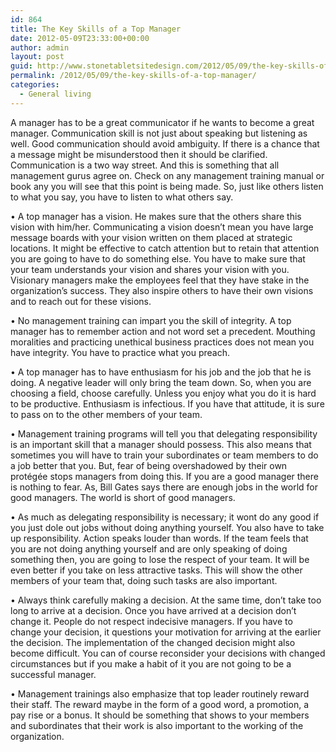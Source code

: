 ```yaml
---
id: 864
title: The Key Skills of a Top Manager
date: 2012-05-09T23:33:00+00:00
author: admin
layout: post
guid: http://www.stonetabletsitedesign.com/2012/05/09/the-key-skills-of-a-top-manager/
permalink: /2012/05/09/the-key-skills-of-a-top-manager/
categories:
  - General living
---
```

A manager has to be a great communicator if he wants to become a great manager. Communication skill is not just about speaking but listening as well. Good communication should avoid ambiguity. If there is a chance that a message might be misunderstood then it should be clarified. Communication is a two way street. And this is something that all management gurus agree on. Check on any management training manual or book any you will see that this point is being made. So, just like others listen to what you say, you have to listen to what others say.

• A top manager has a vision. He makes sure that the others share this vision with him/her. Communicating a vision doesn’t mean you have large message boards with your vision written on them placed at strategic locations. It might be effective to catch attention but to retain that attention you are going to have to do something else. You have to make sure that your team understands your vision and shares your vision with you. Visionary managers make the employees feel that they have stake in the organization’s success. They also inspire others to have their own visions and to reach out for these visions.
  
• No management training can impart you the skill of integrity. A top manager has to remember action and not word set a precedent. Mouthing moralities and practicing unethical business practices does not mean you have integrity. You have to practice what you preach.

• A top manager has to have enthusiasm for his job and the job that he is doing. A negative leader will only bring the team down. So, when you are choosing a field, choose carefully. Unless you enjoy what you do it is hard to be productive. Enthusiasm is infectious. If you have that attitude, it is sure to pass on to the other members of your team.
  
• Management training programs will tell you that delegating responsibility is an important skill that a manager should possess. This also means that sometimes you will have to train your subordinates or team members to do a job better that you. But, fear of being overshadowed by their own protégée stops managers from doing this. If you are a good manager there is nothing to fear. As, Bill Gates says there are enough jobs in the world for good managers. The world is short of good managers.

• As much as delegating responsibility is necessary; it wont do any good if you just dole out jobs without doing anything yourself. You also have to take up responsibility. Action speaks louder than words. If the team feels that you are not doing anything yourself and are only speaking of doing something then, you are going to lose the respect of your team. It will be even better if you take on less attractive tasks. This will show the other members of your team that, doing such tasks are also important.

• Always think carefully making a decision. At the same time, don’t take too long to arrive at a decision. Once you have arrived at a decision don’t change it. People do not respect indecisive managers. If you have to change your decision, it questions your motivation for arriving at the earlier the decision. The implementation of the changed decision might also become difficult. You can of course reconsider your decisions with changed circumstances but if you make a habit of it you are not going to be a successful manager.

• Management trainings also emphasize that top leader routinely reward their staff. The reward maybe in the form of a good word, a promotion, a pay rise or a bonus. It should be something that shows to your members and subordinates that their work is also important to the working of the organization.